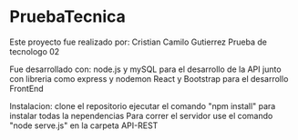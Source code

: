 # PruebaTecnica
Este proyecto fue realizado por:
Cristian Camilo Gutierrez
Prueba de tecnologo 02

Fue desarrollado con:
node.js y mySQL para el desarrollo de la API junto con libreria como express y nodemon
React y Bootstrap para el desarrollo FrontEnd

Instalacion:
clone el repositorio
ejecutar el comando "npm install" para instalar todas la nependencias
Para correr el servidor use el comando "node serve.js" en la carpeta API-REST
 